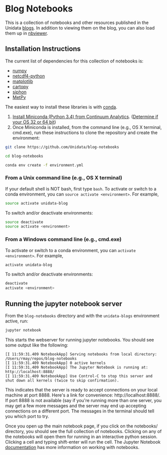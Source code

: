 # Blog Notebooks
This is a collection of notebooks and other resources published in the Unidata
[blogs](https://www.unidata.ucar.edu/blogs/developer/). In
addition to viewing them on the blog, you can also load them up in
[nbviewer](http://nbviewer.jupyter.org/github/unidata/blog-notebooks/tree/master/).

## Installation Instructions

The current list of dependencies for this collection of notebooks is:

- [numpy](http://www.numpy.org/)
- [netcdf4-python](https://unidata.github.io/netcdf4-python/)
- [matplotlib](http://matplotlib.org/)
- [cartopy](http://scitools.org.uk/cartopy/)
- [siphon](http://siphon.readthedocs.org)
- [MetPy](http://metpy.readthedocs.org)

The easiest way to install these libraries is with [conda](http://conda.pydata.org/).

1. [Install Miniconda (Python 3.4) from Continuum Analytics](http://conda.pydata.org/miniconda.html).
  ([Determine if your OS 32 or 64 bit](http://www.akaipro.com/kb/article/1616#os_32_or_64_bit))
2. Once Miniconda is installed, from the command line (e.g., OS X terminal,
  cmd.exe), run these instructions to clone the repository and create the environment:

```sh
git clone https://github.com/Unidata/blog-notebooks

cd blog-notebooks

conda env create -f environment.yml
```

### From a Unix command line (e.g., OS X terminal)
If your default shell is NOT bash, first type `bash`.
To activate or switch to a conda environment, you can `source activate
<environment>`. For example,

```sh
source activate unidata-blog
```

To switch and/or deactivate environments:

```sh
source deactivate
source activate <environment>
```

### From a Windows command line (e.g., cmd.exe)

To activate or switch to a conda environment, you can `activate
<environment>`. For example,

```sh
activate unidata-blog
```

To switch and/or deactivate environments:

```sh
deactivate
activate <environment>
```

## Running the jupyter notebook server
From the `blog-notebooks` directory and with the `unidata-blogs` environment active,
run:

```sh
jupyter notebook
```

This starts the webserver for running jupyter notebooks. You should see some output like the following:

```
[I 11:59:31.409 NotebookApp] Serving notebooks from local directory: /Users/rmay/repos/blog-notebooks
[I 11:59:31.409 NotebookApp] 0 active kernels
[I 11:59:31.409 NotebookApp] The Jupyter Notebook is running at: http://localhost:8888/
[I 11:59:31.409 NotebookApp] Use Control-C to stop this server and shut down all kernels (twice to skip confirmation).
```

This indicates that the server is ready to accept connections on your local machine at port 8888.
Here's a link for convenience: http://localhost:8888/. If port 8888 is not available (say if you're running
more than one server, you may get a few more messages and the server may end up accepting connections on
a different port. The messages in the terminal should tell you which port to try.

Once you open up the main notebook page, if you click on the notebooks/ directory, you should
see the full collection of notebooks. Clicking on any of the notebooks will open them for running
in an interactive python session. Clicking a cell and typing shift-enter will run the cell.
The Jupyter Notebook [documentation](https://jupyter-notebook-beginner-guide.readthedocs.org)
has more information on working with notebooks.

